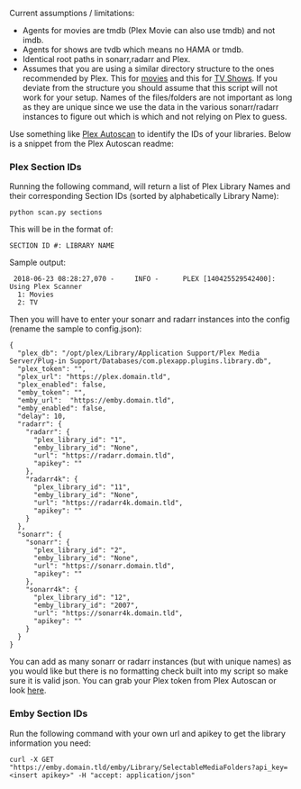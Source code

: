 Current assumptions / limitations:
* Agents for movies are tmdb (Plex Movie can also use tmdb) and not imdb.
* Agents for shows are tvdb which means no HAMA or tmdb.
* Identical root paths in sonarr,radarr and Plex.
* Assumes that you are using a similar directory structure to the ones recommended by Plex. This for [movies](https://support.plex.tv/articles/naming-and-organizing-your-movie-media-files/) and this for [TV Shows](https://support.plex.tv/articles/naming-and-organizing-your-tv-show-files/). If you deviate from the structure you should assume that this script will not work for your setup. Names of the files/folders are not important as long as they are unique since we use the data in the various sonarr/radarr instances to figure out which is which and not relying on Plex to guess.

Use something like [Plex Autoscan](https://github.com/l3uddz/plex_autoscan) to identify the IDs of your libraries. Below is a snippet from the Plex Autoscan readme:
### Plex Section IDs

Running the following command, will return a list of Plex Library Names and their corresponding Section IDs (sorted by alphabetically Library Name):

```shell
python scan.py sections
```

This will be in the format of:

```
SECTION ID #: LIBRARY NAME
```

Sample output:

```
 2018-06-23 08:28:27,070 -     INFO -      PLEX [140425529542400]: Using Plex Scanner
  1: Movies
  2: TV
```

Then you will have to enter your sonarr and radarr instances into the config (rename the sample to config.json):

```
{
  "plex_db": "/opt/plex/Library/Application Support/Plex Media Server/Plug-in Support/Databases/com.plexapp.plugins.library.db",
  "plex_token": "",
  "plex_url": "https://plex.domain.tld",
  "plex_enabled": false,
  "emby_token": "",
  "emby_url":  "https://emby.domain.tld",
  "emby_enabled": false,
  "delay": 10,
  "radarr": {
    "radarr": {
      "plex_library_id": "1",
      "emby_library_id": "None",
      "url": "https://radarr.domain.tld",
      "apikey": ""
    },
    "radarr4k": {
      "plex_library_id": "11",
      "emby_library_id": "None",
      "url": "https://radarr4k.domain.tld",
      "apikey": ""
    }
  },
  "sonarr": {
    "sonarr": {
      "plex_library_id": "2",
      "emby_library_id": "None",
      "url": "https://sonarr.domain.tld",
      "apikey": ""
    },
    "sonarr4k": {
      "plex_library_id": "12",
      "emby_library_id": "2007",
      "url": "https://sonarr4k.domain.tld",
      "apikey": ""
    }
  }
}
```

You can add as many sonarr or radarr instances (but with unique names) as you would like but there is no formatting check built into my script so make sure it is valid json. 
You can grab your Plex token from Plex Autoscan or look [here](https://support.plex.tv/articles/204059436-finding-an-authentication-token-x-plex-token/).

### Emby Section IDs
Run the following command with your own url and apikey to get the library information you need:

```
curl -X GET "https://emby.domain.tld/emby/Library/SelectableMediaFolders?api_key=<insert apikey>" -H "accept: application/json"
```